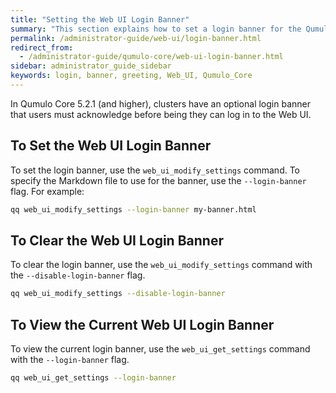 ```yaml
---
title: "Setting the Web UI Login Banner"
summary: "This section explains how to set a login banner for the Qumulo Core Web UI."
permalink: /administrator-guide/web-ui/login-banner.html
redirect_from:
  - /administrator-guide/qumulo-core/web-ui-login-banner.html
sidebar: administrator_guide_sidebar
keywords: login, banner, greeting, Web_UI, Qumulo_Core
---
```


In Qumulo Core 5.2.1 (and higher), clusters have an optional login banner that users must acknowledge before being they can log in to the Web UI.

## To Set the Web UI Login Banner
To set the login banner, use the `web_ui_modify_settings` command. To specify the Markdown file to use for the banner, use the `--login-banner` flag. For example:

```bash
qq web_ui_modify_settings --login-banner my-banner.html
```

## To Clear the Web UI Login Banner
To clear the login banner, use the `web_ui_modify_settings` command with the `--disable-login-banner` flag.

```bash
qq web_ui_modify_settings --disable-login-banner
```

## To View the Current Web UI Login Banner
To view the current login banner, use the `web_ui_get_settings` command with the `--login-banner` flag.

```bash
qq web_ui_get_settings --login-banner
```
